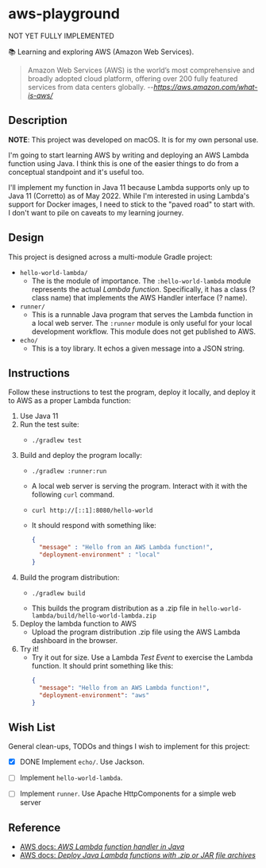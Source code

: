 # aws-playground

NOT YET FULLY IMPLEMENTED

📚 Learning and exploring AWS (Amazon Web Services).

> Amazon Web Services (AWS) is the world’s most comprehensive and broadly adopted cloud platform, offering over 200
> fully featured services from data centers globally.
> --<cite>https://aws.amazon.com/what-is-aws/</cite>


## Description

**NOTE**: This project was developed on macOS. It is for my own personal use.

I'm going to start learning AWS by writing and deploying an AWS Lambda function using Java. I think this is one of the
easier things to do from a conceptual standpoint and it's useful too.

I'll implement my function in Java 11 because Lambda supports only up to Java 11 (Corretto) as of May 2022. While I'm
interested in using Lambda's support for Docker images, I need to stick to the "paved road" to start with. I don't want
to pile on caveats to my learning journey.


## Design

This project is designed across a multi-module Gradle project:

* `hello-world-lambda/`
  * The  is the module of importance. The `:hello-world-lambda` module represents the actual *Lambda function*. Specifically,
    it has a class (? class name) that implements the AWS Handler interface (? name).
* `runner/`
  * This is a runnable Java program that serves the Lambda function in a local web server. The `:runner` module is only
    useful for your local development workflow. This module does not get published to AWS.
* `echo/`
  * This is a toy library. It echos a given message into a JSON string. 


## Instructions

Follow these instructions to test the program, deploy it locally, and deploy it to AWS as a proper Lambda function:

1. Use Java 11
2. Run the test suite:
   * ```shell
     ./gradlew test
     ```
4. Build and deploy the program locally:
   * ```shell
     ./gradlew :runner:run
     ```
   * A local web server is serving the program. Interact with it with the following `curl` command.
   * ```shell
     curl http://[::1]:8080/hello-world
     ```
   * It should respond with something like:
     ```json
     {
       "message" : "Hello from an AWS Lambda function!",
       "deployment-environment" : "local"
     }
     ```
5. Build the program distribution:
   * ```shell
     ./gradlew build
     ```
   * This builds the program distribution as a .zip file in `hello-world-lambda/build/hello-world-lambda.zip`
6. Deploy the lambda function to AWS
   * Upload the program distribution .zip file using the AWS Lambda dashboard in the browser.
7. Try it!
   * Try it out for size. Use a Lambda *Test Event* to exercise the Lambda function. It should print something like this:
     ```json
     {
       "message": "Hello from an AWS Lambda function!",
       "deployment-environment": "aws"
     }
     ```


## Wish List

General clean-ups, TODOs and things I wish to implement for this project:

* [X] DONE Implement `echo/`. Use Jackson.
* [ ] Implement `hello-world-lambda`.
* [ ] Implement `runner`.  Use Apache HttpComponents for a simple web server


## Reference

* [AWS docs: *AWS Lambda function handler in Java*](https://docs.aws.amazon.com/lambda/latest/dg/java-handler.html?icmpid=docs_lambda_help)
* [AWS docs: *Deploy Java Lambda functions with .zip or JAR file archives*](https://docs.aws.amazon.com/lambda/latest/dg/java-package.html)
